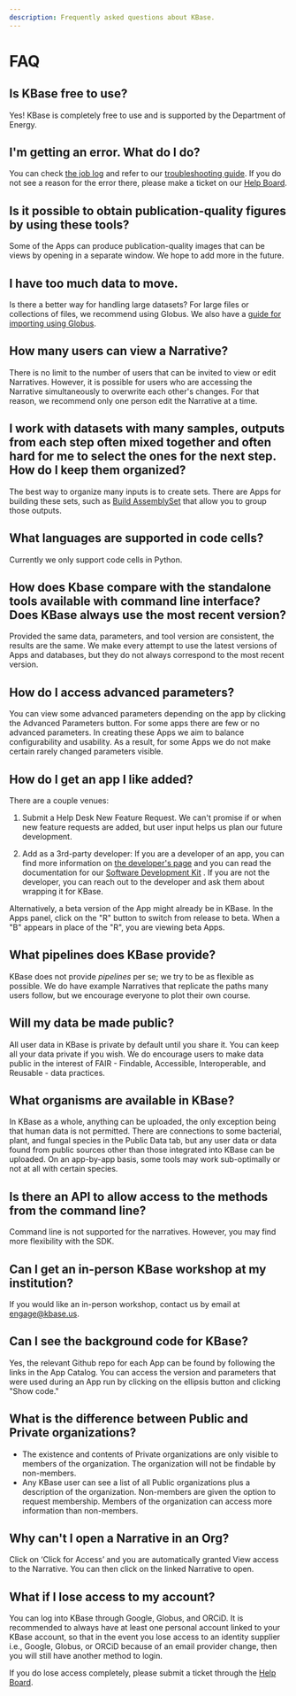 ```yaml
---
description: Frequently asked questions about KBase.
---
```


# FAQ

## Is KBase free to use? 

Yes! KBase is completely free to use and is supported by the Department of Energy.

## I'm getting an error. What do I do?

You can check [the job log](../troubleshooting/job-log.md) and refer to our [troubleshooting guide](../troubleshooting/). If you do not see a reason for the error there, please make a ticket on our [Help Board](https://kbase-jira.atlassian.net/).

## Is it possible to obtain publication-quality figures by using these tools?

Some of the Apps can produce publication-quality images that can be views by opening in a separate window. We hope to add more in the future.

## I have too much data to move. 

Is there a better way for handling large datasets? For large files or collections of files, we recommend using Globus. We also have a [guide for importing using Globus](../data/globus.md).

## How many users can view a Narrative? 

There is no limit to the number of users that can be invited to view or edit Narratives. However, it is possible for users who are accessing the Narrative simultaneously to overwrite each other's changes. For that reason, we recommend only one person edit the Narrative at a time.

## I work with datasets with many samples, outputs from each step often mixed together and often hard for me to select the ones for the next step. How do I keep them organized? 

The best way to organize many inputs is to create sets. There are Apps for building these sets, such as [Build AssemblySet](https://narrative.kbase.us/#catalog/apps/kb_SetUtilities/KButil_Build_AssemblySet/release) that allow you to group those outputs.

## What languages are supported in code cells?

Currently we only support code cells in Python.

## How does Kbase compare with the standalone tools available with command line interface? Does KBase always use the most recent version?

Provided the same data, parameters, and tool version are consistent, the results are the same. We make every attempt to use the latest versions of Apps and databases, but they do not always correspond to the most recent version.

## How do I access advanced parameters? 

You can view some advanced parameters depending on the app by clicking the Advanced Parameters button. For some apps there are few or no advanced parameters. In creating these Apps we aim to balance configurability and usability. As a result, for some Apps we do not make certain rarely changed parameters visible.

## How do I get an app I like added? 

There are a couple venues: 

1. Submit a Help Desk New Feature Request. We can't promise if or when new feature requests are added, but user input helps us plan our future development. 

2. Add as a 3rd-party developer: If you are a developer of an app, you can find more information on [the developer's page](../development/) and you can read the documentation for our [Software Development Kit](https://kbase.github.io/kb_sdk_docs/) . If you are not the developer, you can reach out to the developer and ask them about wrapping it for KBase. 

Alternatively, a beta version of the App might already be in KBase. In the Apps panel, click on the "R" button to switch from release to beta. When a "B" appears in place of the "R", you are viewing beta Apps.

## What pipelines does KBase provide? 

 KBase does not provide _pipelines_ per se; we try to be as flexible as possible. We do have example Narratives that replicate the paths many users follow, but we encourage everyone to plot their own course.

## Will my data be made public?

All user data in KBase is private by default until you share it. You can keep all your data private if you wish. We do encourage users to make data public in the interest of FAIR - Findable, Accessible, Interoperable, and Reusable - data practices.

## What organisms are available in KBase? 

In KBase as a whole, anything can be uploaded, the only exception being that human data is not permitted. There are connections to some bacterial, plant, and fungal species in the Public Data tab, but any user data or data found from public sources other than those integrated into KBase can be uploaded. On an app-by-app basis, some tools may work sub-optimally or not at all with certain species.

## Is there an API to allow access to the methods from the command line? 

Command line is not supported for the narratives. However, you may find more flexibility with the SDK.

## Can I get an in-person KBase workshop at my institution? 

If you would like an in-person workshop, contact us by email at [engage@kbase.us](mailto:engage@kbase.us).

## Can I see the background code for KBase? 

Yes, the relevant Github repo for each App can be found by following the links in the App Catalog. You can access the version and parameters that were used during an App run by clicking on the ellipsis button and clicking "Show code."

## **What is the difference between Public and Private organizations?**

* The existence and contents of Private organizations are only visible to members of the organization. The organization will not be findable by non-members.
* Any KBase user can see a list of all Public organizations plus a description of the organization. Non-members are given the option to request membership. Members of the organization can access more information than non-members.

## **Why can't I open a Narrative in an Org?**

Click on ‘Click for Access’ and you are automatically granted View access to the Narrative. You can then click on the linked Narrative to open. 

## What if I lose access to my account? 

You can log into KBase through Google, Globus, and ORCiD. It is recommended to always have at least one personal account linked to your KBase account, so that in the event you lose access to an identity supplier i.e., Google, Globus, or ORCiD because of an email provider change, then you will still have another method to login. 

If you do lose access completely, please submit a ticket through the [Help Board](../troubleshooting/support.md#contact-us). 

  


